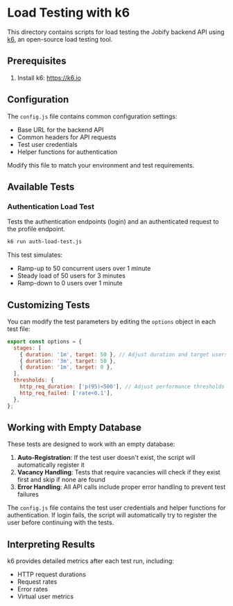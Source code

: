 # Load Testing with k6

This directory contains scripts for load testing the Jobify backend API using [k6](https://k6.io/), an open-source load testing tool.

## Prerequisites

1. Install k6: https://k6.io

## Configuration

The `config.js` file contains common configuration settings:
- Base URL for the backend API
- Common headers for API requests
- Test user credentials
- Helper functions for authentication

Modify this file to match your environment and test requirements.

## Available Tests

### Authentication Load Test

Tests the authentication endpoints (login) and an authenticated request to the profile endpoint.

```bash
k6 run auth-load-test.js
```

This test simulates:
- Ramp-up to 50 concurrent users over 1 minute
- Steady load of 50 users for 3 minutes
- Ramp-down to 0 users over 1 minute

## Customizing Tests

You can modify the test parameters by editing the `options` object in each test file:

```javascript
export const options = {
  stages: [
    { duration: '1m', target: 50 }, // Adjust duration and target users
    { duration: '3m', target: 50 },
    { duration: '1m', target: 0 },
  ],
  thresholds: {
    http_req_duration: ['p(95)<500'], // Adjust performance thresholds
    http_req_failed: ['rate<0.1'],
  },
};
```

## Working with Empty Database

These tests are designed to work with an empty database:

1. **Auto-Registration**: If the test user doesn't exist, the script will automatically register it
2. **Vacancy Handling**: Tests that require vacancies will check if they exist first and skip if none are found
3. **Error Handling**: All API calls include proper error handling to prevent test failures

The `config.js` file contains the test user credentials and helper functions for authentication. If login fails, the script will automatically try to register the user before continuing with the tests.

## Interpreting Results

k6 provides detailed metrics after each test run, including:
- HTTP request durations
- Request rates
- Error rates
- Virtual user metrics
